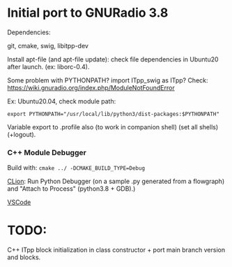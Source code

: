 Initial port to GNURadio 3.8
=============================

Dependencies:

git, cmake, swig, libitpp-dev

Install apt-file (and apt-file update): check file dependencies in Ubuntu20 after launch. (ex: liborc-0.4).

Some problem with PYTHONPATH? import ITpp_swig as ITpp?
Check: https://wiki.gnuradio.org/index.php/ModuleNotFoundError

Ex: Ubuntu20.04, check module path:
```
export PYTHONPATH="/usr/local/lib/python3/dist-packages:$PYTHONPATH"
```

Variable export to .profile also (to work in companion shell) (set all shells) (+logout).

### C++ Module Debugger

Build with:
``
cmake ../ -DCMAKE_BUILD_TYPE=Debug
``

[CLion](https://youtrack.jetbrains.com/issue/CPP-9386#focus=streamItem-27-2082580.0-0): Run Python Debugger (on a sample .py generated from a flowgraph) and "Attach to Process" (python3.8 + GDB).)

[VSCode](https://wiki.gnuradio.org/index.php/UsingVSCode)

# TODO:
C++ ITpp block initialization in class constructor + port main branch version and blocks.
